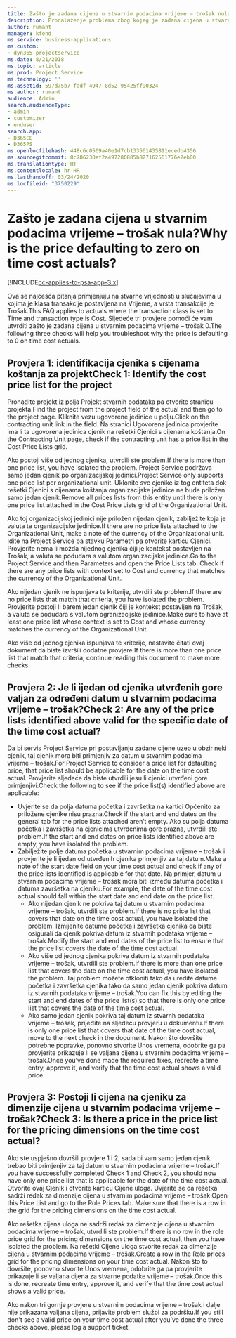 ```yaml
---
title: Zašto je zadana cijena u stvarnim podacima vrijeme – trošak nula?
description: Pronalaženje problema zbog kojeg je zadana cijena u stvarnim podacima vrijeme – trošak 0.
author: rumant
manager: kfend
ms.service: business-applications
ms.custom:
- dyn365-projectservice
ms.date: 8/21/2018
ms.topic: article
ms.prod: Project Service
ms.technology: ''
ms.assetid: 597d75b7-fadf-4947-8d52-95425ff90324
ms.author: rumant
audience: Admin
search.audienceType:
- admin
- customizer
- enduser
search.app:
- D365CE
- D365PS
ms.openlocfilehash: 448c6c0569a40e1d7cb133561435811ecedb4356
ms.sourcegitcommit: 8c786230ef2a497280885b827162561776e2eb00
ms.translationtype: HT
ms.contentlocale: hr-HR
ms.lasthandoff: 03/24/2020
ms.locfileid: "3750229"
---
```

# <a name="why-is-the-price-defaulting-to-zero-on-time-cost-actuals"></a><span data-ttu-id="12766-103">Zašto je zadana cijena u stvarnim podacima vrijeme – trošak nula?</span><span class="sxs-lookup"><span data-stu-id="12766-103">Why is the price defaulting to zero on time cost actuals?</span></span>

[!INCLUDE[cc-applies-to-psa-app-3.x](../includes/cc-applies-to-psa-app-3x.md)]

<span data-ttu-id="12766-104">Ova se najčešća pitanja primjenjuju na stvarne vrijednosti u slučajevima u kojima je klasa transakcije postavljena na Vrijeme, a vrsta transakcije je Trošak.</span><span class="sxs-lookup"><span data-stu-id="12766-104">This FAQ applies to actuals where the transaction class is set to Time and transaction type is Cost.</span></span> <span data-ttu-id="12766-105">Sljedeće tri provjere pomoći će vam utvrditi zašto je zadana cijena u stvarnim podacima vrijeme – trošak 0.</span><span class="sxs-lookup"><span data-stu-id="12766-105">The following three checks will help you troubleshoot why the price is defaulting to 0 on time cost actuals.</span></span>
 
## <a name="check-1-identify-the-cost-price-list-for-the-project"></a><span data-ttu-id="12766-106">Provjera 1: identifikacija cjenika s cijenama koštanja za projekt</span><span class="sxs-lookup"><span data-stu-id="12766-106">Check 1: Identify the cost price list for the project</span></span>

<span data-ttu-id="12766-107">Pronađite projekt iz polja Projekt stvarnih podataka pa otvorite stranicu projekta.</span><span class="sxs-lookup"><span data-stu-id="12766-107">Find the project from the project field of the actual and then go to the project page.</span></span> <span data-ttu-id="12766-108">Kliknite vezu ugovorene jedinice u polju.</span><span class="sxs-lookup"><span data-stu-id="12766-108">Click on the contracting unit link in the field.</span></span> <span data-ttu-id="12766-109">Na stranici Ugovorena jedinica provjerite ima li ta ugovorena jedinica cjenik na rešetki Cjenici s cijenama koštanja.</span><span class="sxs-lookup"><span data-stu-id="12766-109">On the Contracting Unit page, check if the contracting unit has a price list in the Cost Price Lists grid.</span></span>

<span data-ttu-id="12766-110">Ako postoji više od jednog cjenika, utvrdili ste problem.</span><span class="sxs-lookup"><span data-stu-id="12766-110">If there is more than one price list, you have isolated the problem.</span></span> <span data-ttu-id="12766-111">Project Service podržava samo jedan cjenik po organizacijskoj jedinici.</span><span class="sxs-lookup"><span data-stu-id="12766-111">Project Service only supports one price list per organizational unit.</span></span> <span data-ttu-id="12766-112">Uklonite sve cjenike iz tog entiteta dok rešetki Cjenici s cijenama koštanja organizacijske jedinice ne bude priložen samo jedan cjenik.</span><span class="sxs-lookup"><span data-stu-id="12766-112">Remove all prices lists from this entity until there is only one price list attached in the Cost Price Lists grid of the Organizational Unit.</span></span>

<span data-ttu-id="12766-113">Ako toj organizacijskoj jedinici nije priložen nijedan cjenik, zabilježite koja je valuta te organizacijske jedinice.</span><span class="sxs-lookup"><span data-stu-id="12766-113">If there are no price lists attached to the Organizational Unit, make a note of the currency of the Organizational unit.</span></span> <span data-ttu-id="12766-114">Idite na Project Service pa stavku Parametri pa otvorite karticu Cjenici. Provjerite nema li možda nijednog cjenika čiji je kontekst postavljen na Trošak, a valuta se podudara s valutom organizacijske jedinice.</span><span class="sxs-lookup"><span data-stu-id="12766-114">Go to the Project Service and then Parameters and open the Price Lists tab. Check if there are any price lists with context set to Cost and currency that matches the currency of the Organizational Unit.</span></span>
 
<span data-ttu-id="12766-115">Ako nijedan cjenik ne ispunjava te kriterije, utvrdili ste problem.</span><span class="sxs-lookup"><span data-stu-id="12766-115">If there are no price lists that match that criteria, you have isolated the problem.</span></span> <span data-ttu-id="12766-116">Provjerite postoji li barem jedan cjenik čiji je kontekst postavljen na Trošak, a valuta se podudara s valutom ogranizacijske jedinice.</span><span class="sxs-lookup"><span data-stu-id="12766-116">Make sure to have at least one price list whose context is set to Cost and whose currency matches the currency of the Organizational Unit.</span></span>

<span data-ttu-id="12766-117">Ako više od jednog cjenika ispunjava te kriterije, nastavite čitati ovaj dokument da biste izvršili dodatne provjere.</span><span class="sxs-lookup"><span data-stu-id="12766-117">If there is more than one price list that match that criteria, continue reading this document to make more checks.</span></span>

## <a name="check-2-are-any-of-the-price-lists-identified-above-valid-for-the-specific-date-of-the-time-cost-actual"></a><span data-ttu-id="12766-118">Provjera 2: Je li ijedan od cjenika utvrđenih gore valjan za određeni datum u stvarnim podacima vrijeme – trošak?</span><span class="sxs-lookup"><span data-stu-id="12766-118">Check 2: Are any of the price lists identified above valid for the specific date of the time cost actual?</span></span>

<span data-ttu-id="12766-119">Da bi servis Project Service pri postavljanju zadane cijene uzeo u obzir neki cjenik, taj cjenik mora biti primjenjiv za datum u stvarnim podacima vrijeme – trošak.</span><span class="sxs-lookup"><span data-stu-id="12766-119">For Project Service to consider a price list for defaulting price, that price list should be applicable for the date on the time cost actual.</span></span> <span data-ttu-id="12766-120">Provjerite sljedeće da biste utvrdili jesu li cjenici utvrđeni gore primjenjivi:</span><span class="sxs-lookup"><span data-stu-id="12766-120">Check the following to see if the price list(s) identified above are applicable:</span></span>

- <span data-ttu-id="12766-121">Uvjerite se da polja datuma početka i završetka na kartici Općenito za priložene cjenike nisu prazna.</span><span class="sxs-lookup"><span data-stu-id="12766-121">Check if the start and end dates on the general tab for the price lists attached aren’t empty.</span></span> <span data-ttu-id="12766-122">Ako su polja datuma početka i završetka na cjenicima utvrđenima gore prazna, utvrdili ste problem.</span><span class="sxs-lookup"><span data-stu-id="12766-122">If the start and end dates on price lists identified above are empty, you have isolated the problem.</span></span> 
- <span data-ttu-id="12766-123">Zabilježite polje datuma početka u stvarnim podacima vrijeme – trošak i provjerite je li ijedan od utvrđenih cjenika primjenjiv za taj datum.</span><span class="sxs-lookup"><span data-stu-id="12766-123">Make a note of the start date field on your time cost actual and check if any of the price lists identified is applicable for that date.</span></span> <span data-ttu-id="12766-124">Na primjer, datum u stvarnim podacima vrijeme – trošak mora biti između datuma početka i datuma završetka na cjeniku.</span><span class="sxs-lookup"><span data-stu-id="12766-124">For example, the date of the time cost actual should fall within the start date and end date on the price list.</span></span> 
    - <span data-ttu-id="12766-125">Ako nijedan cjenik ne pokriva taj datum u stvarnim podacima vrijeme – trošak, utvrdili ste problem.</span><span class="sxs-lookup"><span data-stu-id="12766-125">If there is no price list that covers that date on the time cost actual, you have isolated the problem.</span></span> <span data-ttu-id="12766-126">Izmijenite datume početka i završetka cjenika da biste osigurali da cjenik pokriva datum iz stvarnih podataka vrijeme – trošak.</span><span class="sxs-lookup"><span data-stu-id="12766-126">Modify the start and end dates of the price list to ensure that the price list covers the date of the time cost actual.</span></span> 
    - <span data-ttu-id="12766-127">Ako više od jednog cjenika pokriva datum iz stvarnih podataka vrijeme – trošak, utvrdili ste problem.</span><span class="sxs-lookup"><span data-stu-id="12766-127">If there is more than one price list that covers the date on the time cost actual, you have isolated the problem.</span></span> <span data-ttu-id="12766-128">Taj problem možete otkloniti tako da uredite datume početka i završetka cjenika tako da samo jedan cjenik pokriva datum iz stvarnih podataka vrijeme – trošak.</span><span class="sxs-lookup"><span data-stu-id="12766-128">You can fix this by editing the start and end dates of the price list(s) so that there is only one price list that covers the date of the time cost actual.</span></span> 
    - <span data-ttu-id="12766-129">Ako samo jedan cjenik pokriva taj datum iz stvarnh podataka vrijeme – trošak, prijeđite na sljedeću provjeru u dokumentu.</span><span class="sxs-lookup"><span data-stu-id="12766-129">If there is only one price list that covers that date of the time cost actual, move to the next check in the document.</span></span>
<span data-ttu-id="12766-130">Nakon što dovršite potrebne popravke, ponovno stvorite Unos vremena, odobrite ga pa provjerite prikazuje li se valjana cijena u stvarnim podacima vrijeme – trošak.</span><span class="sxs-lookup"><span data-stu-id="12766-130">Once you’ve done made the required fixes, recreate a time entry, approve it, and verify that the time cost actual shows a valid price.</span></span>

## <a name="check-3-is-there-a-price-in-the-price-list-for-the-pricing-dimensions-on-the-time-cost-actual"></a><span data-ttu-id="12766-131">Provjera 3: Postoji li cijena na cjeniku za dimenzije cijena u stvarnim podacima vrijeme – trošak?</span><span class="sxs-lookup"><span data-stu-id="12766-131">Check 3: Is there a price in the price list for the pricing dimensions on the time cost actual?</span></span>

<span data-ttu-id="12766-132">Ako ste uspješno dovršili provjere 1 i 2, sada bi vam samo jedan cjenik trebao biti primjenjiv za taj datum u stvarnim podacima vrijeme – trošak.</span><span class="sxs-lookup"><span data-stu-id="12766-132">If you have successfully completed Check 1 and Check 2, you should now have only one price list that is applicable for the date of the time cost actual.</span></span> <span data-ttu-id="12766-133">Otvorite ovaj Cjenik i otvorite karticu Cijene uloga. Uvjerite se da rešetka sadrži redak za dimenzije cijena u stvarnim podacima vrijeme – trošak.</span><span class="sxs-lookup"><span data-stu-id="12766-133">Open this Price List and go to the Role Prices tab. Make sure that there is a row in the grid for the pricing dimensions on the time cost actual.</span></span>

<span data-ttu-id="12766-134">Ako rešetka cijena uloga ne sadrži redak za dimenzije cijena u stvarnim podacima vrijeme – trošak, utvrdili ste problem.</span><span class="sxs-lookup"><span data-stu-id="12766-134">If there is no row in the role price grid for the pricing dimensions on the time cost actual, then you have isolated the problem.</span></span> <span data-ttu-id="12766-135">Na rešetki Cijene uloga stvorite redak za dimenzije cijena u stvarnim podacima vrijeme – trošak.</span><span class="sxs-lookup"><span data-stu-id="12766-135">Create a row in the Role prices grid for the pricing dimensions on your time cost actual.</span></span> <span data-ttu-id="12766-136">Nakon što to dovršite, ponovno stvorite Unos vremena, odobrite ga pa provjerite prikazuje li se valjana cijena za stvarne podatke vrijeme – trošak.</span><span class="sxs-lookup"><span data-stu-id="12766-136">Once this is done, recreate time entry, approve it, and verify that the time cost actual shows a valid price.</span></span>
 
<span data-ttu-id="12766-137">Ako nakon tri gornje provjere u stvarnim podacima vrijeme – trošak i dalje nije prikazana valjana cijena, prijavite problem službi za podršku.</span><span class="sxs-lookup"><span data-stu-id="12766-137">If you still don't see a valid price on your time cost actual after you’ve done the three checks above, please log a support ticket.</span></span>



